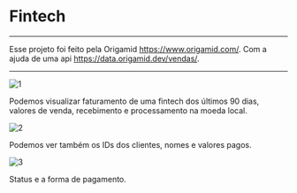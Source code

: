 # Fintech 
----

Esse projeto foi feito pela Origamid https://www.origamid.com/. 
Com a ajuda de uma api https://data.origamid.dev/vendas/.

---

![1](https://github.com/harleiaki/Fintech/assets/96266332/1c30d1e7-2c71-48fb-89d6-f481c7400aa3)

Podemos visualizar faturamento de uma fintech dos últimos 90 dias, valores de venda, recebimento e processamento na moeda local.

![2](https://github.com/harleiaki/Fintech/assets/96266332/bf286b9d-bd87-4298-b594-c8ad8e5f9d7f)

Podemos ver também os IDs dos clientes, nomes e valores pagos.

![3](https://github.com/harleiaki/Fintech/assets/96266332/3ed895f1-ba64-47ed-ad8b-62f2ca3e3497)

Status e a forma de pagamento.

